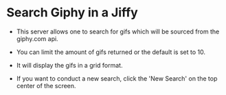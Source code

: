 # Search Giphy in a Jiffy

- This server allows one to search for gifs which will be sourced from the giphy.com api. 

- You can limit the amount of gifs returned or the default is set to 10.

- It will display the gifs in a grid format.

- If you want to conduct a new search, click the 'New Search' on the top center of the screen.

